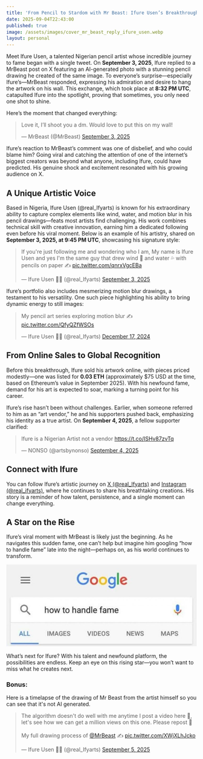 ```yaml
---
title: 'From Pencil to Stardom with Mr Beast: Ifure Usen’s Breakthrough Moment on X'
date: 2025-09-04T22:43:00
published: true
image: /assets/images/cover_mr_beast_reply_ifure_usen.webp
layout: personal
---
```

Meet Ifure Usen, a talented Nigerian pencil artist whose incredible journey to fame began with a single tweet. On **September 3, 2025**, Ifure replied to a MrBeast post on X featuring an AI-generated photo with a stunning pencil drawing he created of the same image. To everyone’s surprise—especially Ifure’s—MrBeast responded, expressing his admiration and desire to hang the artwork on his wall. This exchange, which took place at **8:32 PM UTC**, catapulted Ifure into the spotlight, proving that sometimes, you only need one shot to shine.

Here’s the moment that changed everything:

<blockquote class="twitter-tweet"><p lang="en" dir="ltr">Love it, I’ll shoot you a dm. Would love to put this on my wall!</p>&mdash; MrBeast (@MrBeast) <a href="https://twitter.com/MrBeast/status/1963265389078421658?ref_src=twsrc%5Etfw">September 3, 2025</a></blockquote> <script async src="https://platform.twitter.com/widgets.js" charset="utf-8"></script>

Ifure’s reaction to MrBeast’s comment was one of disbelief, and who could blame him? Going viral and catching the attention of one of the internet’s biggest creators was beyond what anyone, including Ifure, could have predicted. His genuine shock and excitement resonated with his growing audience on X.

## A Unique Artistic Voice

Based in Nigeria, Ifure Usen (@real_Ifyarts) is known for his extraordinary ability to capture complex elements like wind, water, and motion blur in his pencil drawings—feats most artists find challenging. His work combines technical skill with creative innovation, earning him a dedicated following even before his viral moment. Below is an example of his artistry, shared on **September 3, 2025, at 9:45 PM UTC**, showcasing his signature style:

<blockquote class="twitter-tweet"><p lang="en" dir="ltr">If you're just following me and wondering who I am, My name is Ifure Usen and yes I'm the same guy that drew wind 🍃 and water 💦 with pencils on paper ✍️ <a href="https://t.co/qnrxVgcEBa">pic.twitter.com/qnrxVgcEBa</a></p>&mdash; Ifure Usen ✊🏾 (@real_Ifyarts) <a href="https://twitter.com/real_Ifyarts/status/1963368856057254289?ref_src=twsrc%5Etfw">September 3, 2025</a></blockquote> <script async src="https://platform.twitter.com/widgets.js" charset="utf-8"></script>

Ifure’s portfolio also includes mesmerizing motion blur drawings, a testament to his versatility. One such piece highlighting his ability to bring dynamic energy to still images:

<blockquote class="twitter-tweet"><p lang="en" dir="ltr">My pencil art series exploring motion blur ✍️ <a href="https://t.co/QfyQZfWSOs">pic.twitter.com/QfyQZfWSOs</a></p>&mdash; Ifure Usen ✊🏾 (@real_Ifyarts) <a href="https://twitter.com/real_Ifyarts/status/1868926961873285512?ref_src=twsrc%5Etfw">December 17, 2024</a></blockquote> <script async src="https://platform.twitter.com/widgets.js" charset="utf-8"></script>

## From Online Sales to Global Recognition

Before this breakthrough, Ifure sold his artwork online, with pieces priced modestly—one was listed for **0.03 ETH** (approximately $75 USD at the time, based on Ethereum’s value in September 2025). With his newfound fame, demand for his art is expected to soar, marking a turning point for his career.

Ifure’s rise hasn’t been without challenges. Earlier, when someone referred to him as an “art vendor,” he and his supporters pushed back, emphasizing his identity as a true artist. On **September 4, 2025**, a fellow supporter clarified:

<blockquote class="twitter-tweet"><p lang="en" dir="ltr">Ifure is a Nigerian Artist not a vendor <a href="https://t.co/ISHv87zvTq">https://t.co/ISHv87zvTq</a></p>&mdash; NONSO (@artsbynonso) <a href="https://twitter.com/artsbynonso/status/1963545222698131735?ref_src=twsrc%5Etfw">September 4, 2025</a></blockquote> <script async src="https://platform.twitter.com/widgets.js" charset="utf-8"></script>

## Connect with Ifure

You can follow Ifure’s artistic journey on [X (@real_Ifyarts)](https://x.com/real_Ifyarts) and [Instagram (@real_ifyarts)](https://www.instagram.com/real_ifyarts), where he continues to share his breathtaking creations. His story is a reminder of how talent, persistence, and a single moment can change everything.

## A Star on the Rise

Ifure’s viral moment with MrBeast is likely just the beginning. As he navigates this sudden fame, one can’t help but imagine him googling “how to handle fame” late into the night—perhaps on, as his world continues to transform.

![Ifure Usen, likely overwhelmed and googling how to handle fame](/assets/images/how_to_handle_fame_google_screenshot.jpeg)

What’s next for Ifure? With his talent and newfound platform, the possibilities are endless. Keep an eye on this rising star—you won’t want to miss what he creates next.

### Bonus:

Here is a timelapse of the drawing of Mr Beast from the artist himself so you can see that it's not AI generated.

<blockquote class="twitter-tweet" data-media-max-width="560"><p lang="en" dir="ltr">The algorithm doesn't do well with me anytime I post a video here 🥲, let's see how we can get a million views on this one. Please repost 🙏<br><br>My full drawing process of <a href="https://twitter.com/MrBeast?ref_src=twsrc%5Etfw">@MrBeast</a> ✍️ <a href="https://t.co/XWjXLhJcko">pic.twitter.com/XWjXLhJcko</a></p>&mdash; Ifure Usen ✊🏾 (@real_Ifyarts) <a href="https://twitter.com/real_Ifyarts/status/1963984024788975883?ref_src=twsrc%5Etfw">September 5, 2025</a></blockquote> <script async src="https://platform.twitter.com/widgets.js" charset="utf-8"></script>
